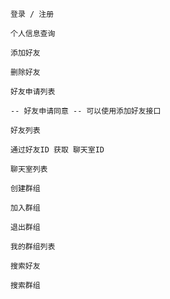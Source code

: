     登录 / 注册
 
    个人信息查询
 
    添加好友
 
    删除好友
 
    好友申请列表
    
    -- 好友申请同意 -- 可以使用添加好友接口
 
    好友列表
 
    通过好友ID 获取 聊天室ID
 
    聊天室列表
 
    创建群组
    
    加入群组
    
    退出群组
 
    我的群组列表
    
    搜索好友
    
    搜索群组
    
    